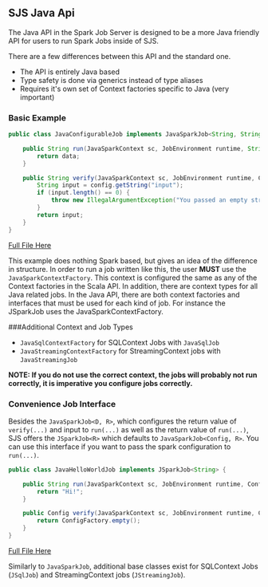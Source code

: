 ## SJS Java Api

The Java API in the Spark Job Server is designed to be a more Java friendly API for users to run Spark Jobs
inside of SJS.

There are a few differences between this API and the standard one.

- The API is entirely Java based
- Type safety is done via generics instead of type aliases
- Requires it's own set of Context factories specific to Java (very important)

### Basic Example

```java
public class JavaConfigurableJob implements JavaSparkJob<String, String> {

    public String run(JavaSparkContext sc, JobEnvironment runtime, String data) {
        return data;
    }

    public String verify(JavaSparkContext sc, JobEnvironment runtime, Config config) throws RuntimeException {
        String input = config.getString("input");
        if (input.length() == 0) {
            throw new IllegalArgumentException("You passed an empty string");
        }
        return input;
    }
}
```
[Full File Here](https://github.com/spark-jobserver/spark-jobserver/blob/master/job-server-tests/src/main/java/spark/jobserver/JavaConfigurableJob.java)

This example does nothing Spark based, but gives an idea of the difference in structure. In order to run a job
written like this, the user **MUST** use the `JavaSparkContextFactory`. This context is configured the same as
any of the Context factories in the Scala API. In addition, there are context types for all Java related jobs.
In the Java API, there are both context factories and interfaces that must be used for each kind of job.
For instance the JSparkJob uses the JavaSparkContextFactory.

###Additional Context and Job Types

- `JavaSqlContextFactory` for SQLContext Jobs with `JavaSqlJob`
- `JavaStreamingContextFactory` for StreamingContext jobs with `JavaStreamingJob`

**NOTE: If you do not use the correct context, the jobs will probably not run correctly, it is imperative you configure
jobs correctly.**


### Convenience Job Interface
Besides the `JavaSparkJob<D, R>`, which configures the return value of `verify(...)` and input to `run(...)` as well as the
return value of `run(...)`, SJS offers the `JSparkJob<R>` which defaults to `JavaSparkJob<Config, R>`. You can use this
interface if you want to pass the spark configuration to `run(...)`.

```java
public class JavaHelloWorldJob implements JSparkJob<String> {

    public String run(JavaSparkContext sc, JobEnvironment runtime, Config data) {
        return "Hi!";
    }

    public Config verify(JavaSparkContext sc, JobEnvironment runtime, Config config) throws RuntimeException{
        return ConfigFactory.empty();
    }
}
```
[Full File Here](https://github.com/spark-jobserver/spark-jobserver/blob/master/job-server-tests/src/main/java/spark/jobserver/JavaHelloWorldJob.java)

Similarly to `JavaSparkJob`, additional base classes exist for SQLContext Jobs (`JSqlJob`) and StreamingContext jobs (`JStreamingJob`).